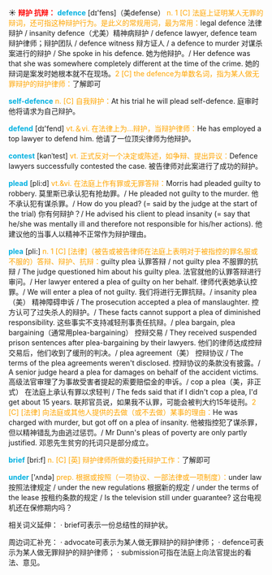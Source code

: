 ☀ <font color="red">**辩护 抗辩：**</font>
<font color="sky blue">**defence**</font> [dɪ'fens]（美defense）
<font color="orange">n. 1 [C] 法庭上证明某人无罪的辩词，还可指这种辩护行为。是此义的常规用词，最为常用：</font>legal defence 法律辩护 / insanity defence（尤美）精神病辩护 / defence lawyer, defence team 辩护律师；辩护团队 / defence witness 辩方证人 / a defence to murder 对谋杀案进行的辩护 / She spoke in his defence. 她为他辩护。/ Her defence was that she was somewhere completely different at the time of the crime. 她的辩词是案发时她根本就不在现场。<font color="orange">2 [C] the defence为单数名词，指为某人做无罪辩护的辩护律师：</font>了解即可

<font color="sky blue">**self-defence**</font>
<font color="orange">n. [C] 自我辩护：</font>At his trial he will plead self-defence. 庭审时他将请求为自己辩护。

<font color="sky blue">**defend**</font> [dɪ'fend] 
<font color="orange">vt.＆vi. 在法律上为…辩护，当辩护律师：</font>He has employed a top lawyer to defend him. 他请了一位顶尖律师为他辩护。
           
<font color="sky blue">**contest**</font> [kənˈtest]
<font color="orange">vt. 正式反对一个决定或陈述，如争辩、提出异议：</font>Defence lawyers successfully contested the case. 被告律师对此案进行了成功的辩护。

<font color="sky blue">**plead**</font> [pli:d]
<font color="orange">vt.&vi. 在法庭上作有罪或无罪答辩：</font>Morris had pleaded guilty to robbery. 莫里斯已承认犯有抢劫罪。/ He pleaded not guilty to the murder. 他不承认犯有谋杀罪。/ How do you plead? (= said by the judge at the start of the trial) 你有何辩护？/ He advised his client to plead insanity (= say that he/she was mentally ill and therefore not responsible for his/her actions). 他建议他的当事人以精神不正常作为辩护理由。
           
<font color="sky blue">**plea**</font> [pli:]
<font color="orange">n. 1 [C] [法律]（被告或被告律师在法庭上表明对于被指控的罪名服或不服的）答辩、辩护、抗辩：</font>guilty plea 认罪答辩 / not guilty plea 不服罪的抗辩 / The judge questioned him about his guilty plea. 法官就他的认罪答辩进行审问。/ Her lawyer entered a plea of guilty on her behalf. 律师代表她承认控罪。/ We will enter a plea of not guilty. 我们将进行无罪抗辩。/ insanity plea（美） 精神障碍申诉 / The prosecution accepted a plea of manslaughter. 控方认可了过失杀人的辩护。/ These facts cannot support a plea of diminished responsibility. 这些事实不支持减轻刑事责任抗辩。/ plea bargain, plea bargaining（通常用plea-bargaining） 控辩交易 / They received suspended prison sentences after plea-bargaining by their lawyers. 他们的律师达成控辩交易后，他们收到了缓刑的判决。/ plea agreement（美） 控辩协议 / The terms of the plea agreements weren't disclosed. 控辩协议的条款没有披露。/ A senior judge heard a plea for damages on behalf of the accident victims. 高级法官审理了为事故受害者提起的索要赔偿金的申诉。/ cop a plea（美，非正式） 在法庭上承认有罪以求轻判 / The feds said that if I didn't cop a plea, I'd get about 15 years. 联邦官员说，如果我不认罪，可能会被判大约15年徒刑。<font color="orange">2 [C] [法律] 向法庭或其他人提供的去做（或不去做）某事的理由：</font>He was charged with murder, but got off on a plea of insanity. 他被指控犯了谋杀罪，但以精神错乱为由逃过惩罚。/ Mr Dunn's pleas of poverty are only partly justified. 邓恩先生贫穷的托词只是部分成立。

<font color="sky blue">**brief**</font> [bri:f] 
<font color="orange">n. [C] [英] 辩护律师所做的委托辩护工作：</font>了解即可

<font color="sky blue">**under**</font> ['ʌndə] 
<font color="orange">prep. 根据或按照（一项协议、一部法律或一项制度）：</font>under law 按照法律规定 / under the new regulations 根据新的规定 / under the terms of the lease 按租约条款的规定 / Is the television still under guarantee? 这台电视机还在保修期内吗？

相关词义延伸：
· brief可表示一份总结性的辩护状。

周边词汇补充：
· advocate可表示为某人做无罪辩护的辩护律师；
· defence可表示为某人做无罪辩护的辩护律师；
· submission可指在法庭上向法官提出的看法、意见。


